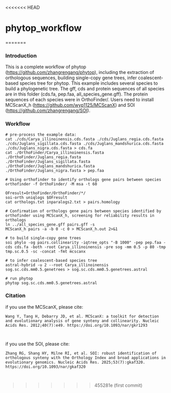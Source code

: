 <<<<<<< HEAD
# phytop_workflow
=======
### Introduction ###
This is a complete workflow of phytop (https://github.com/zhangrengang/phytop), including the extraction of orthologous sequences, building single-copy gene trees, infer coalescent‐based species tree for phytop. This example includes several species to build a phylogenetic tree. The gff, cds and protein sequences of all species are in this folder (cds.fa, pep.faa, all_species_gene.gff). The protein sequences of each species were in OrthoFinder/. Users need to install MCScanX_h (https://github.com/wyp1125/MCScanX) and SOI (https://github.com/zhangrengang/SOI).

### Workflow ###
```
# pre-process the example data:
cat ./cds/Carya_illinoinensis.cds.fasta ./cds/Juglans_regia.cds.fasta ./cds/Juglans_sigillata.cds.fasta ./cds/Juglans_mandshurica.cds.fasta ./cds/Juglans_nigra.cds.fasta > cds.fa
cat ./OrthoFinder/Carya_illinoinensis.fasta ./OrthoFinder/Juglans_regia.fasta ./OrthoFinder/Juglans_sigillata.fasta ./OrthoFinder/Juglans_mandshurica.fasta ./OrthoFinder/Juglans_nigra.fasta > pep.faa

# Using orthofinder to identify orthologs gene pairs between species
orthofinder -f OrthoFinder/ -M msa -t 60

OFresult=OrthoFinder/OrthoFinder/*/
soi-orth uniqlogs $OFresult
cat orthologs.txt inparalogs2.txt > pairs.homology

# Confirmation of orthologs gene pairs between species identified by orthofinder using MCScanX_h, screening for reliability results in orthologs
ln ../all_species_gene.gff pairs.gff -s
MCScanX_h pairs -a -b 0 -c 0 > MCScanX_h.out 2>&1

# to build single-copy gene trees
soi phylo -og pairs.collinearity -iqtree_opts "-B 1000" -pep pep.faa -cds cds.fa -both -root Carya_illinoinensis -pre sog -mm 0.5 -p 80 -tmp tmp.sc.0.5 -sc -concat -fmt mcscanx

# to infer coalescent‐based species tree
astral-hybrid -u 2 --root Carya_illinoinensis sog.sc.cds.mm0.5.genetrees > sog.sc.cds.mm0.5.genetrees.astral

# run phytop
phytop sog.sc.cds.mm0.5.genetrees.astral
```

### Citation ###
if you use the MCScanX, please cite:
```
Wang Y, Tang H, Debarry JD, et al. MCScanX: a toolkit for detection and evolutionary analysis of gene synteny and collinearity. Nucleic Acids Res. 2012;40(7):e49. https://doi.org/10.1093/nar/gkr1293
        
        
```
if you use the SOI, please cite:
```
Zhang RG, Shang HY, Milne RI, et al. SOI: robust identification of orthologous synteny with the Orthology Index and broad applications in evolutionary genomics. Nucleic Acids Res. 2025;53(7):gkaf320. https://doi.org/10.1093/nar/gkaf320
        
        
```
>>>>>>> 455281e (first commit)
